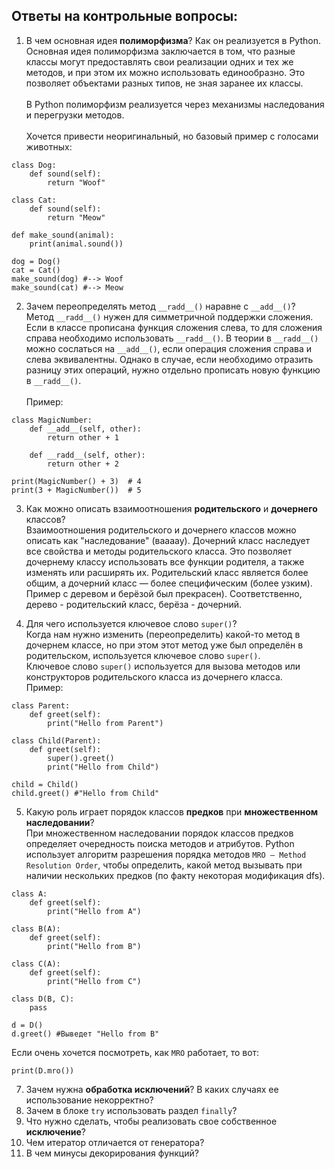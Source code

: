 ## Ответы на контрольные вопросы:
1.  В чем основная идея __полиморфизма__? Как он реализуется в Python.\
    Основная идея полиморфизма заключается в том,
что разные классы могут предоставлять свои реализации одних и тех же методов, и при этом их можно использовать единообразно.
Это позволяет объектами разных типов, не зная заранее их классы.\
\
В Python полиморфизм реализуется через механизмы наследования и перегрузки методов.\
\
Хочется привести неоригинальный, но базовый пример с голосами животных:
~~~
class Dog:
    def sound(self):
        return "Woof"

class Cat:
    def sound(self):
        return "Meow"

def make_sound(animal):
    print(animal.sound())

dog = Dog()
cat = Cat()
make_sound(dog) #--> Woof
make_sound(cat) #--> Meow
~~~


2.  Зачем переопределять метод `__radd__()` наравне с 
`__add__()`?\
Метод `__radd__()` нужен для симметричной поддержки сложения. Если в классе прописана функция сложения слева, то для сложения справа необходимо использовать `__radd__()`. В теории в `__radd__()` можно сослаться на `__add__()`, если операция сложения справа и слева эквивалентны. Однако в случае, если необходимо отразить разницу этих операций, нужно отдельно прописать новую функцию в `__radd__()`.\
\
Пример:
~~~
class MagicNumber:
    def __add__(self, other):
        return other + 1

    def __radd__(self, other):
        return other + 2

print(MagicNumber() + 3)  # 4 
print(3 + MagicNumber())  # 5 
~~~
3. Как можно описать взаимоотношения 
__родительского__ и __дочернего__ классов?\
Взаимоотношения родительского и дочернего классов можно описать как "наследование" (ваааау). Дочерний класс наследует все свойства и методы родительского класса. Это позволяет дочернему классу использовать все функции родителя, а также изменять или расширять их. Родительский класс является более общим, а дочерний класс — более специфическим (более узким). Пример с деревом и берёзой был прекрасен). Соответственно, дерево - родительский класс, берёза - дочерний.

4. Для чего используется ключевое 
слово `super()`?\
Когда нам нужно изменить (переопределить) какой-то метод в дочернем классе, но при этом этот метод уже был определён в родительском, используется ключевое слово `super()`.\
Ключевое слово `super()` используется для вызова методов или конструкторов родительского класса из дочернего класса.\
Пример:
~~~
class Parent:
    def greet(self):
        print("Hello from Parent")

class Child(Parent):
    def greet(self):
        super().greet()
        print("Hello from Child")

child = Child()
child.greet() #"Hello from Child"
~~~

5. Какую роль играет порядок классов __предков__
при __множественном наследовании__?\
При множественном наследовании порядок классов предков определяет очередность поиска методов и атрибутов. Python использует алгоритм разрешения порядка методов `MRO — Method Resolution Order`, чтобы определить, какой метод вызывать при наличии нескольких предков (по факту некоторая модификация dfs).

~~~
class A:
    def greet(self):
        print("Hello from A")

class B(A):
    def greet(self):
        print("Hello from B")

class C(A):
    def greet(self):
        print("Hello from C")

class D(B, C):
    pass

d = D()
d.greet() #Выведет "Hello from B"
~~~
Если очень хочется посмотреть, как `MRO` работает, то вот:
~~~
print(D.mro())
~~~
7. Зачем нужна __обработка исключений__? В каких 
случаях ее использование некорректно?
8. Зачем в блоке `try` использовать раздел
`finally`?
9. Что нужно сделать, чтобы реализовать 
свое собственное __исключение__?
10. Чем итератор отличается от генератора?
11. В чем минусы декорирования функций?

